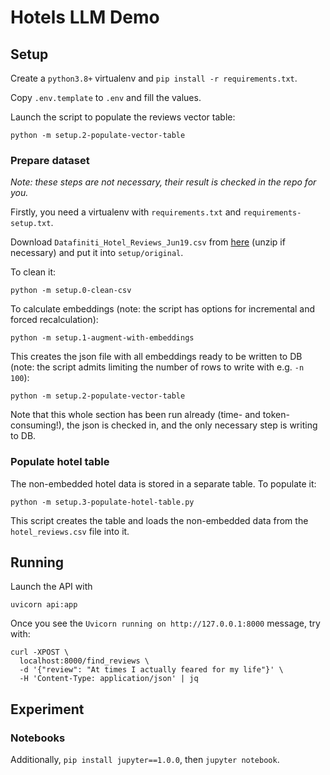 # Hotels LLM Demo

## Setup

Create a `python3.8+` virtualenv and `pip install -r requirements.txt`.

Copy `.env.template` to `.env` and fill the values.

Launch the script to populate the reviews vector table:

```
python -m setup.2-populate-vector-table
```

### Prepare dataset

_Note: these steps are not necessary, their result is checked in the repo for you._

Firstly, you need a virtualenv with `requirements.txt` and `requirements-setup.txt`.

Download `Datafiniti_Hotel_Reviews_Jun19.csv` from [here](https://www.kaggle.com/datasets/datafiniti/hotel-reviews?select=Datafiniti_Hotel_Reviews_Jun19.csv) (unzip if necessary) and put it into `setup/original`.

To clean it:

```
python -m setup.0-clean-csv
```

To calculate embeddings (note: the script has options for incremental and forced recalculation):

```
python -m setup.1-augment-with-embeddings
```

This creates the json file with all embeddings ready to be written to DB (note:
the script admits limiting the number of rows to write with e.g. `-n 100`):

```
python -m setup.2-populate-vector-table
```

Note that this whole section has been run already (time- and token-consuming!),
the json is checked in, and the only necessary step is writing to DB.

### Populate hotel table

The non-embedded hotel data is stored in a separate table. To populate it:

``` 
python -m setup.3-populate-hotel-table.py
```

This script creates the table and loads the non-embedded data from the `hotel_reviews.csv` file into it.

## Running

Launch the API with

```
uvicorn api:app
```

Once you see the `Uvicorn running on http://127.0.0.1:8000` message, try with:

```
curl -XPOST \
  localhost:8000/find_reviews \
  -d '{"review": "At times I actually feared for my life"}' \
  -H 'Content-Type: application/json' | jq
```

## Experiment

### Notebooks

Additionally, `pip install jupyter==1.0.0`, then `jupyter notebook`.